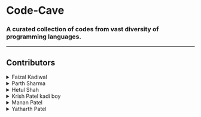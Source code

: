 # Code-Cave
<h3>A curated collection of codes from vast diversity of programming languages.</h3>
<hr>
<h2>Contributors</h2>


<details>
  <summary>
  Faizal Kadiwal
  </summary>
  <p>
  👋Hey I am Faizal Kadiwal<br>
  Full-stack developer and learner passionate about exploring new technologies and delivering quality solutions. Sharing my projects and contributions on Github.<br>
  Profile : https://github.com/faizal108
  </p>
</details>


<details>  
  <summary>
  Parth Sharma 
  </summary>
  <p>
   👋Hey I am Parth Sharma<br>
  A work oriented smartworking individual accented with the latest trends and technologies of cyber security, having an inborn passion for technology and a strong sense of responsibility.<br>
  Profile : https://github.com/hack-parthsharma 
</p>
</details>
 
<details>
  <summary>
  Hetul Shah 
  </summary>
  <p>
  Hi, I'm Hetul Shah. I have been working with Python and have experience building web applications with Django , data analysis and visualization with NumPy and Pandas, and machine learning<br>
  Profile : https://github.com/hetul05</p>
</details>

<details>
  <summary>
  Krish Patel
  kadi boy
  </summary>
  <p>https://github.com/krishpatel2383</p>
</details>

<details>
  <summary>
  Manan Patel
  
  </summary>
  <p>https://github.com/manan2702</p>
</details>

<details>
  <summary>
  Yatharth Patel
  </summary>
  <p>https://github.com/yatharthnpatel1</p>
</details>
